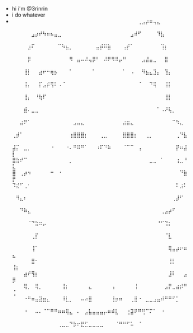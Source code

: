- hi i'm @3rinrin
- i do whatever
- ⠀⠀⠀⠀⠀⠀⠀⠀⠀⠀⠀⠀⠀⠀⠀⠀⠀⠀⠀⠀⠀⠀⠀⠀⠀⠀⠀⠀⠀⠀⠀⠀⠀⢀⣠⡴⠶⢤⣄⠀⠀⠀⠀⠀⠀⠀⠀⠀
⠀⠀⠀⠀⠀⣠⡴⠞⠳⠶⠦⣤⣀⠀⠀⠀⠀⠀⠀⠀⠀⠀⠀⠀⠀⠀⠀⠀⠀⠀⠀⣠⠾⠋⠀⠀⠀⠀⠹⣧⠀⠀⠀⠀⠀⠀⠀⠀
⠀⠀⠀⠀⣰⠏⠀⠀⠀⠀⠀⠀⠉⠳⣦⡀⠀⠀⠀⠀⠀⠀⣤⡾⠿⣷⠀⠀⠀⢠⡞⠁⠀⠀⠀⠀⠀⠀⠀⢹⡆⠀⠀⠀⠀⠀⠀⠀
⠀⠀⠀⠀⡿⠀⠀⠀⠀⠀⠀⠀⠀⠀⠀⠻⠀⣤⠤⠼⢤⡿⠃⠀⠼⠟⠻⠿⡤⠛⠀⠀⠀⠀⣠⣼⣤⣀⠀⠀⣿⠀⠀⠀⠀⠀⠀⠀
⠀⠀⠀⢸⡇⠀⠀⣴⠖⠒⢶⡦⠀⠀⠀⠁⠀⠀⠀⠀⠀⠁⠀⠀⠀⠀⠀⠀⠀⠁⠀⠠⠀⠀⠻⣦⣄⣹⡄⠀⢹⡄⠀⠀⠀⠀⠀⠀
⠀⠀⠀⢸⡄⠀⠀⡏⣠⡾⢻⠇⠠⠈⠀⠀⠀⠀⠀⠀⠀⠀⠀⠀⠀⠀⠀⠀⠀⠀⠀⠀⠀⠈⠀⠀⠙⢿⠀⠀⢸⡇⠀⠀⠀⠀⠀⠀
⠀⠀⠀⢸⡄⠀⠘⢷⠏⠀⠀⠀⠀⠀⠀⠀⠀⠀⠀⠀⠀⠀⠀⠀⠀⠀⠀⠀⠀⠀⠀⠀⠀⠀⠀⠀⠀⠀⠀⠀⢸⡇⠀⠀⠀⠀⠀⠀
⠀⠀⠀⣾⠄⣀⣀⠀⠀⠀⠀⠀⠀⠀⠀⠀⠀⠀⠀⠀⠀⠀⠀⠀⠀⠀⠀⠀⠀⠀⠀⠀⠀⠀⠀⠀⠀⠀⠁⠠⠜⢧⡀⠀⠀⠀⠀⠀
⠀⠀⣴⠟⠁⠀⠀⠀⠀⠀⠀⠀⠀⠀⠀⠀⣠⣤⣄⠀⠀⠀⠀⠀⠀⠀⠀⠀⠀⣴⣶⣄⠀⠀⠀⠀⠀⠀⠀⠀⠀⠀⠉⠳⣄⠀⠀⠀
⢀⡾⠁⠀⠀⠀⠀⠀⠀⠀⠀⠀⠀⠀⠀⢰⣿⣿⣿⡆⠀⠀⠀⢀⣀⠀⠀⠀⠀⣿⣿⣿⡆⠀⠀⢀⡀⠀⠀⠀⠀⠀⠀⢀⠙⣧⠀⠀
⣼⡍⠀⣀⡀⠀⠀⠀⠀⠀⠐⠀⠀⠀⠐⠄⠛⠿⠛⠁⠀⠀⠰⠏⠙⠷⠀⠀⠀⠈⠉⠉⠀⢠⠀⠀⠀⠀⠀⠀⠀⠀⠀⡟⠶⣼⡇⠀
⣿⣷⠞⠉⠀⠀⠀⠀⠀⠀⠀⠀⠀⠀⠀⡀⠀⠀⠀⠀⠀⠀⠀⠀⠀⠀⠀⠀⠀⠀⠀⠀⠀⠀⠀⠀⣀⣀⠀⠁⠀⠀⠀⢰⣀⠘⣇⠀
⣿⠀⢀⡴⠲⠀⠀⠀⠀⠀⠒⠀⠐⠀⠀⠀⠀⠀⠀⠀⠀⠀⠀⠀⠀⠀⠀⠀⠀⠀⠀⠀⠀⠀⠀⠀⠀⠀⠀⠀⠀⠀⠀⠀⠙⣷⡟⠀
⠹⣞⠋⢀⠂⠀⠀⠀⠀⠀⠀⠀⠀⠀⠀⠀⠀⠀⠀⠀⠀⠀⠀⠀⠀⠀⠀⠀⠀⠀⠀⠀⠀⠀⠀⠀⠀⠀⠀⠀⠀⠀⠀⠇⣰⠇⠀⠀
⠀⠻⣄⠆⠀⠀⠀⠀⠀⠀⠀⠀⠀⠀⠀⠀⠀⠀⠀⠀⠀⠀⠀⠀⠀⠀⠀⠀⠀⠀⠀⠀⠀⠀⠀⠀⠀⠀⠀⠀⠀⠀⢀⡼⠋⠀⠀⠀
⠀⠀⠙⠷⣄⠀⠀⠀⠀⠀⠀⠀⠀⠀⠀⠀⠀⠀⠀⠀⠀⠀⠀⠀⠀⠀⠀⠀⠀⠀⠀⠀⠀⠀⠀⠀⠀⠀⠀⢀⣠⡴⠋⠀⠀⠀⠀⠀
⠀⠀⠀⠀⠈⠙⣷⠶⡤⠀⠀⠀⠀⠀⠀⠀⠀⠀⠀⠀⠀⠀⠀⠀⠀⠀⠀⠀⠀⠀⠀⠀⠀⠀⠀⠀⠀⠀⠘⠋⢹⡆⠀⠀⠀⠀⠀⠀
⠀⠀⠀⠀⠀⢀⡏⠀⠀⠀⠀⠀⠀⠀⠀⠀⠀⠀⠀⠀⠀⠀⠀⠀⠀⠀⠀⠀⠀⠀⠀⠀⠀⠀⠀⠀⠀⠀⠀⠀⠈⣇⠀⠀⠀⠀⠀⠀
⠀⠀⠀⠀⠀⢸⠁⠀⠀⠀⠀⠀⠀⠀⠀⠀⠀⠀⠀⠀⠀⠀⠀⠀⠀⠀⠀⠀⠀⠀⠀⠀⠀⠀⠀⠀⠀⠀⠀⠀⠀⢿⣤⡴⠖⠶⣄⠀
⠀⠀⠀⠀⠀⣿⠂⠀⠀⠀⠀⠀⠀⠀⠀⠀⠀⠀⠀⠀⠀⠀⠀⠀⠀⠀⠀⠀⠀⠀⠀⠀⠀⠀⠀⠀⠀⠀⠀⠀⠀⢸⡇⠀⠀⠀⢸⡆
⠀⠀⠀⣴⠞⢻⡆⠀⠀⠀⠀⠀⠀⠀⠀⠀⠀⠀⠀⠀⠀⠀⠀⠀⠀⠀⠀⠀⠀⠀⠀⠀⠀⠀⠀⠀⠀⠀⠀⠀⠀⣸⠇⠀⠀⣠⡿⠀
⠀⠀⠀⢿⡀⠀⢿⡀⠀⠀⠀⠀⠀⢸⡆⠀⠀⠀⠀⠀⣄⠀⠀⠀⠀⠀⢠⠀⠀⠀⠀⠀⢸⠀⠀⠀⠀⠀⠀⠀⣠⡟⣀⣴⡾⠛⢈⠀
⠀⠀⠀⠐⠛⠶⣤⣽⣶⣄⠀⠀⠀⠸⣇⡀⠀⠀⠤⠴⣿⠀⠀⠀⠀⠀⢸⡶⠶⠀⠀⢀⣿⠐⠀⣀⣀⣠⣤⠾⠛⠛⠋⡁⠀⠀⠀⠀
⠀⠀⠀⠐⠀⠀⠤⠄⠈⠉⠛⠛⠶⠶⢿⣄⠀⠄⠀⣠⣧⣤⣤⣤⡤⠶⠾⣇⠀⠀⢐⣽⠟⠛⢛⠉⠍⠁⠀⠐⠀⠀⠀⠀⠀⠀⠀⠀
⠀⠀⠀⠀⠀⠀⠀⠀⠀⠀⠀⠀⢀⣀⣀⠙⡷⠖⣟⣋⣀⣀⣀⣀⠀⠀⠀⠈⠛⠛⠋⠥⠀⠈⠀⠀⠀⠀⠀⠀⠀⠀⠀⠀⠀⠀⠀⠀

